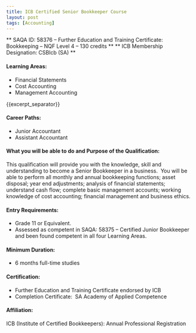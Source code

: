 ```yaml
---
title: ICB Certified Senior Bookkeeper Course
layout: post
tags: [Accounting]
---
```


** SAQA ID: 58376 – Further Education and Training Certificate: Bookkeeping – NQF Level 4 – 130 credits **
** ICB Membership Designation: CSBlcb (SA) **

#### Learning Areas:

- Financial Statements
- Cost Accounting
- Management Accounting

{{excerpt_separator}}

#### Career Paths: 

- Junior Accountant
- Assistant Accountant

#### What you will be able to do and Purpose of the Qualification:

This qualification will provide you with the knowledge, skill and understanding to become a Senior Bookkeeper in a business.  You will be able to perform all monthly and annual bookkeeping functions; asset disposal; year end adjustments; analysis of financial statements; understand cash flow; complete basic management accounts; working knowledge of cost accounting; financial management and business ethics.

#### Entry Requirements:  

- Grade 11 or Equivalent.  
- Assessed as competent in SAQA: 58375 – Certified Junior Bookkeeper and been found competent in all four Learning Areas.

#### Minimum Duration:  

- 6 months full-time studies


#### Certification:

- Further Education and Training Certificate endorsed by ICB
- Completion Certificate:  SA Academy of Applied Competence

#### Affiliation:

ICB (Institute of Certified Bookkeepers): Annual Professional Registration
